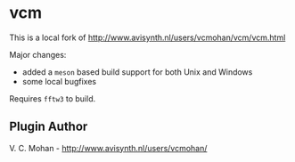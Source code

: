 # vcm
This is a local fork of http://www.avisynth.nl/users/vcmohan/vcm/vcm.html

Major changes:
- added a `meson` based build support for both Unix and Windows
- some local bugfixes

Requires `fftw3` to build.

## Plugin Author
V. C. Mohan - http://www.avisynth.nl/users/vcmohan/
